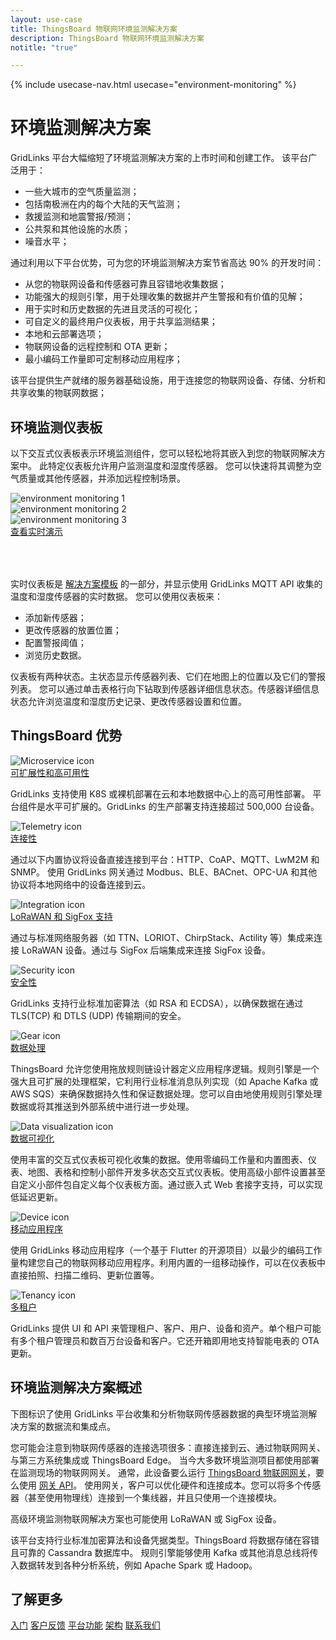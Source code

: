 ```yaml
---
layout: use-case
title: ThingsBoard 物联网环境监测解决方案
description: ThingsBoard 物联网环境监测解决方案
notitle: "true"

---
```


{% include usecase-nav.html usecase="environment-monitoring" %}

<h1 class="usecase-title">环境监测解决方案</h1>

GridLinks 平台大幅缩短了环境监测解决方案的上市时间和创建工作。
该平台广泛用于：

  - 一些大城市的空气质量监测；
  - 包括南极洲在内的每个大陆的天气监测；
  - 救援监测和地震警报/预测；
  - 公共泵和其他设施的水质；
  - 噪音水平；

通过利用以下平台优势，可为您的环境监测解决方案节省高达 90% 的开发时间：

  - 从您的物联网设备和传感器可靠且容错地收集数据；
  - 功能强大的规则引擎，用于处理收集的数据并产生警报和有价值的见解；
  - 用于实时和历史数据的先进且灵活的可视化；
  - 可自定义的最终用户仪表板，用于共享监测结果；
  - 本地和云部署选项；
  - 物联网设备的远程控制和 OTA 更新；
  - 最小编码工作量即可定制移动应用程序；

该平台提供生产就绪的服务器基础设施，用于连接您的物联网设备、存储、分析和共享收集的物联网数据；

## 环境监测仪表板

以下交互式仪表板表示环境监测组件，您可以轻松地将其嵌入到您的物联网解决方案中。
此特定仪表板允许用户监测温度和湿度传感器。
您可以快速将其调整为空气质量或其他传感器，并添加远程控制场景。

<div class="usecase-carousel owl-carousel owl-theme">
    <div>
        <img class="item-image" src="/images/usecases/environment-monitoring/em1.png" alt="environment monitoring 1">
    </div>
    <div>
        <img class="item-image" src="/images/usecases/environment-monitoring/em2.png" alt="environment monitoring 2">
    </div>
    <div>
        <img class="item-image" src="/images/usecases/environment-monitoring/em3.png" alt="environment monitoring 3">
    </div>
</div>

<div class="center" style="margin-bottom: 64px;">
    <a target="_blank" href="https://thingsboard.cloud/dashboard/dfaef940-8a91-11ec-83d0-83ba2015b874?publicId=4978baf0-8a92-11ec-98f9-ff45c37940c6" class="button">查看实时演示</a>
</div>

实时仪表板是 [解决方案模板](https://thingsboard.io/docs/paas/solution-templates/temperature-humidity-sensors/) 的一部分，并显示使用 GridLinks MQTT API 收集的温度和湿度传感器的实时数据。
您可以使用仪表板来：

* 添加新传感器；
* 更改传感器的放置位置；
* 配置警报阈值；
* 浏览历史数据。

仪表板有两种状态。主状态显示传感器列表、它们在地图上的位置以及它们的警报列表。
您可以通过单击表格行向下钻取到传感器详细信息状态。传感器详细信息状态允许浏览温度和湿度历史记录、更改传感器设置和位置。

## ThingsBoard 优势
<section class="usecase-advantages">
    <div class="usecase-background">
        <div class="bottom-features1"></div><div class="bottom-features2"></div><div class="small11"></div><div class="small12"></div>
    </div>
    <div class="cards row">
        <div class="col-lg-6">
            <div class="block">
                <img src="/images/microservices-icon.svg" alt="Microservice icon">
                <div>
                    <a class="title" href="/docs/reference/msa/">可扩展性和高可用性</a>
                    <p>GridLinks 支持使用 K8S 或裸机部署在云和本地数据中心上的高可用性部署。
                        平台组件是水平可扩展的。GridLinks 的生产部署支持连接超过 500,000 台设备。</p>
                </div>
            </div>
        </div>
        <div class="col-lg-6">
            <div class="block">
                <img src="/images/telemetry-icon.svg" alt="Telemetry icon">
                <div>
                    <a class="title" href="/docs/getting-started-guides/connectivity/">连接性</a>
                    <p>通过以下内置协议将设备直接连接到平台：HTTP、CoAP、MQTT、LwM2M 和 SNMP。
                        使用 GridLinks 网关通过 Modbus、BLE、BACnet、OPC-UA 和其他协议将本地网络中的设备连接到云。</p>
                </div>
            </div>
        </div>
        <div class="col-lg-6">
            <div class="block">
                <img src="/images/integration-icon.svg" alt="Integration icon">
                <div>
                    <a class="title" href="/docs/user-guide/integrations/">LoRaWAN 和 SigFox 支持</a>
                    <p>通过与标准网络服务器（如 TTN、LORIOT、ChirpStack、Actility 等）集成来连接 LoRaWAN 设备。通过与 SigFox 后端集成来连接 SigFox 设备。</p>
                </div>
            </div>
        </div>
        <div class="col-lg-6">
            <div class="block">
                <img src="/images/security-icon.svg" alt="Security icon">
                <div>
                    <a class="title" href="/docs/pe/user-guide/ssl/http-over-ssl/">安全性</a>
                    <p>GridLinks 支持行业标准加密算法（如 RSA 和 ECDSA），以确保数据在通过 TLS(TCP) 和 DTLS (UDP) 传输期间的安全。</p>
                </div>
            </div>
        </div>
        <div class="col-lg-6">
            <div class="block">
                <img src="/images/engine-icon.svg" alt="Gear icon">
                <div>
                    <a class="title" href="/docs/pe/user-guide/rule-engine-2-0/overview/">数据处理</a>
                    <p>ThingsBoard 允许您使用拖放规则链设计器定义应用程序逻辑。规则引擎是一个强大且可扩展的处理框架，它利用行业标准消息队列实现（如 Apache Kafka 或 AWS SQS）来确保数据持久性和保证数据处理。您可以自由地使用规则引擎处理数据或将其推送到外部系统中进行进一步处理。</p>
                </div>
            </div>
        </div>
        <div class="col-lg-6">
            <div class="block">
                <img src="/images/visualization-icon.svg" alt="Data visualization icon">
                <div>
                    <a class="title" href="/docs/user-guide/dashboards/">数据可视化</a>
                    <p>使用丰富的交互式仪表板可视化收集的数据。使用零编码工作量和内置图表、仪表、地图、表格和控制小部件开发多状态交互式仪表板。使用高级小部件设置甚至自定义小部件包自定义每个仪表板方面。通过嵌入式 Web 套接字支持，可以实现低延迟更新。</p>
                </div>
            </div>
        </div>
        <div class="col-lg-6">
            <div class="block">
                <img src="/images/device-icon.svg" alt="Device icon">
                <div>
                    <a class="title" href="/docs/mobile/">移动应用程序</a>
                    <p>使用 GridLinks 移动应用程序（一个基于 Flutter 的开源项目）以最少的编码工作量构建您自己的物联网移动应用程序。利用内置的一组移动操作，可以在仪表板中直接拍照、扫描二维码、更新位置等。</p>
                </div>
            </div>
        </div>
        <div class="col-lg-6">
            <div class="block">
                <img src="/images/tenancy-icon.svg" alt="Tenancy icon">
                <div>
                    <a class="title" href="/docs/user-guide/entities-and-relations/">多租户</a>
                    <p>GridLinks 提供 UI 和 API 来管理租户、客户、用户、设备和资产。单个租户可能有多个租户管理员和数百万台设备和客户。它还开箱即用地支持智能电表的 OTA 更新。</p>
                </div>
            </div>
        </div>
    </div>
</section>

## 环境监测解决方案概述

下图标识了使用 GridLinks 平台收集和分析物联网传感器数据的典型环境监测解决方案的数据流和集成点。

<object width="100%" style="max-width: max-content; margin: 32px 0" data="/images/iot-use-cases/common-edge.svg"></object>

您可能会注意到物联网传感器的连接选项很多：直接连接到云、通过物联网网关、与第三方系统集成或 ThingsBoard Edge。
当今大多数环境监测项目都使用部署在监测现场的物联网网关。
通常，此设备要么运行 [ThingsBoard 物联网网关](/docs/iot-gateway/what-is-iot-gateway/)，要么使用 [网关 API](/docs/reference/gateway-mqtt-api/)。
使用网关，客户可以优化硬件和连接成本。您可以将多个传感器（甚至使用物理线）连接到一个集线器，并且只使用一个连接模块。

高级环境监测物联网解决方案也可能使用 LoRaWAN 或 SigFox 设备。

该平台支持行业标准加密算法和设备凭据类型。ThingsBoard 将数据存储在容错且可靠的 Cassandra 数据库中。
规则引擎能够使用 Kafka 或其他消息总线将传入数据转发到各种分析系统，例如 Apache Spark 或 Hadoop。

## 了解更多
<div class="usecases-bottom-nav">
    <a href="/docs/getting-started-guides/helloworld/" class="button">入门</a>
    <a href="/industries/smart-energy/" class="button">客户反馈</a>
    <a href="/docs/#platform-features" class="button">平台功能</a>
    <a href="/docs/reference/" class="button">架构</a>
    <a href="/docs/contact-us/" class="button">联系我们</a>
</div>